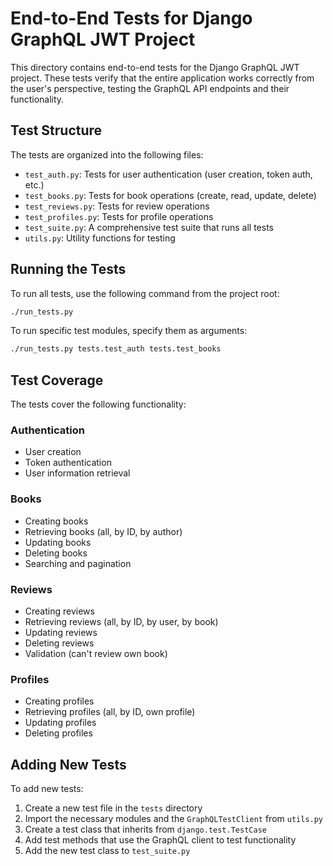 # End-to-End Tests for Django GraphQL JWT Project

This directory contains end-to-end tests for the Django GraphQL JWT project. These tests verify that the entire application works correctly from the user's perspective, testing the GraphQL API endpoints and their functionality.

## Test Structure

The tests are organized into the following files:

- `test_auth.py`: Tests for user authentication (user creation, token auth, etc.)
- `test_books.py`: Tests for book operations (create, read, update, delete)
- `test_reviews.py`: Tests for review operations
- `test_profiles.py`: Tests for profile operations
- `test_suite.py`: A comprehensive test suite that runs all tests
- `utils.py`: Utility functions for testing

## Running the Tests

To run all tests, use the following command from the project root:

```bash
./run_tests.py
```

To run specific test modules, specify them as arguments:

```bash
./run_tests.py tests.test_auth tests.test_books
```

## Test Coverage

The tests cover the following functionality:

### Authentication
- User creation
- Token authentication
- User information retrieval

### Books
- Creating books
- Retrieving books (all, by ID, by author)
- Updating books
- Deleting books
- Searching and pagination

### Reviews
- Creating reviews
- Retrieving reviews (all, by ID, by user, by book)
- Updating reviews
- Deleting reviews
- Validation (can't review own book)

### Profiles
- Creating profiles
- Retrieving profiles (all, by ID, own profile)
- Updating profiles
- Deleting profiles

## Adding New Tests

To add new tests:

1. Create a new test file in the `tests` directory
2. Import the necessary modules and the `GraphQLTestClient` from `utils.py`
3. Create a test class that inherits from `django.test.TestCase`
4. Add test methods that use the GraphQL client to test functionality
5. Add the new test class to `test_suite.py`
